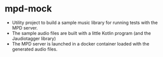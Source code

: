 # mpd-mock
- Utility project to build a sample music library for running tests with the MPD server.
- The sample audio files are built with a little Kotlin program (and the Jaudiotagger library)
- The MPD server is launched in a docker container loaded with the generated audio files.
